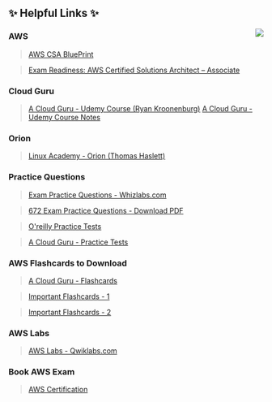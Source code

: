 ## :sparkles: Helpful Links :sparkles:

<img align="right"  src="https://github.com/Girish400/AWS/blob/master/AWS%20Logo.png">


### AWS   

>[AWS CSA BluePrint](http://awstrainingandcertification.s3.amazonaws.com/production/AWS_certified_solutions_architect_associate_blueprint.pdf)

>[Exam Readiness: AWS Certified Solutions Architect – Associate](https://www.aws.training/Details/Curriculum?id=20685)


  
  
  
### Cloud Guru   

>[A Cloud Guru - Udemy Course (Ryan Kroonenburg)](https://www.udemy.com/aws-certified-solutions-architect-associate/learn/v4/content)
>[A Cloud Guru - Udemy Course Notes](https://github.com/Girish400/AWS/tree/master/Course)

  
### Orion  

>[Linux Academy - Orion (Thomas Haslett) ](http://bit.ly/2nB2gRi)


  
  
  
### Practice Questions  

>[Exam Practice Questions - Whizlabs.com](https://www.whizlabs.com/)

>[672 Exam Practice Questions - Download PDF](https://github.com/Girish400/AWS/blob/master/AWS/AWS%20MD%20files/hello.pdf)

>[O'reilly Practice Tests](https://www.oreilly.com/library/view/aws-certified-solutions/9781119558439/)

>[A Cloud Guru - Practice Tests](https://www.udemy.com/aws-certified-solutions-architect-associate-practice-tests/learn/v4/content)
  
 
 
 ### AWS Flashcards to Download

>[A Cloud Guru - Flashcards](https://www.brainscape.com/packs/a-cloud-guru-aws-solutions-architect-associate-exam-8796087)

>[Important Flashcards - 1](https://github.com/Girish400/AWS/blob/master/AWS/AWS%20MD%20files/Flash%20Cards%201.pdf)

>[Important Flashcards - 2](https://github.com/Girish400/AWS/blob/master/AWS/AWS%20MD%20files/Flash%20Cards%202.pdf)


 ### AWS Labs  

>[AWS Labs - Qwiklabs.com](https://qwiklabs.com/catalog?cloud=AWS)


 ### Book AWS Exam

>[AWS Certification](https://www.aws.training/Certification)



